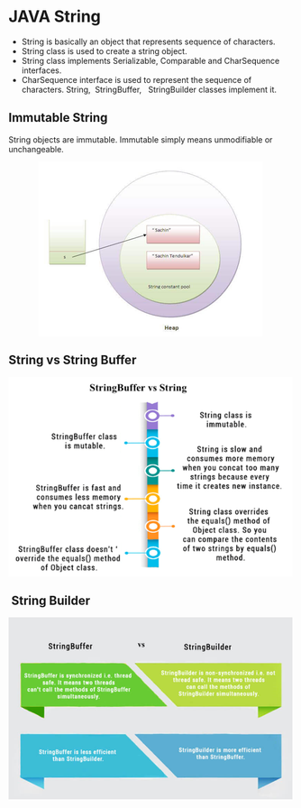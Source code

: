 # JAVA String


- String is basically an object that represents sequence of characters. 
- String class is used to create a string object.
- String class implements Serializable, Comparable and CharSequence  interfaces.
- CharSequence interface is used to represent the sequence of characters. String,  StringBuffer,   StringBuilder classes implement it. 

## **Immutable String**

String objects are immutable. Immutable simply means unmodifiable or unchangeable.

<img src="blog/java/img/stringMemory.png" style="display: block; margin-right: auto; margin-left: auto;">

## **String vs String Buffer**

<img src="blog/java/img/stringBuffer.png" style="display: block; margin-right: auto; margin-left: auto;">

##  **String Builder**

<img src="blog/java/img/stringBuilder.png" style="display: block; margin-right: auto; margin-left: auto;">


